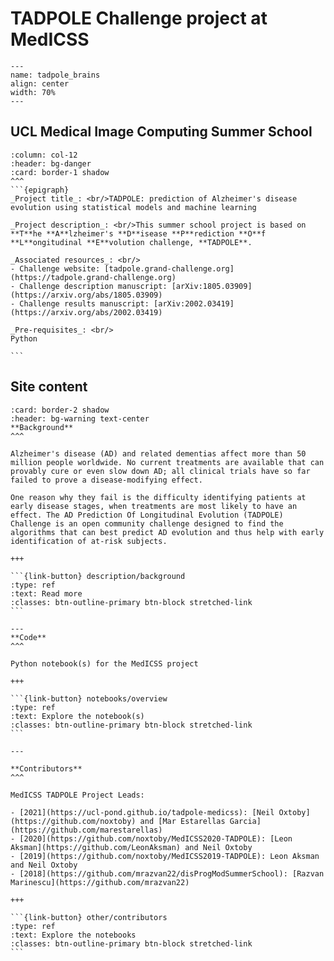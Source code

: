 # TADPOLE Challenge project at **MedICSS**

```{figure} ../_static/img/tadpole_logo.png
---
name: tadpole_brains
align: center
width: 70%
---

```

## UCL **M**edical **I**mage **C**omputing **S**ummer **S**chool


`````{panels}
:column: col-12
:header: bg-danger
:card: border-1 shadow
^^^
```{epigraph}
_Project title_: <br/>TADPOLE: prediction of Alzheimer's disease evolution using statistical models and machine learning

_Project description_: <br/>This summer school project is based on **T**he **A**lzheimer's **D**isease **P**rediction **O**f **L**ongitudinal **E**volution challenge, **TADPOLE**.

_Associated resources_: <br/>
- Challenge website: [tadpole.grand-challenge.org](https://tadpole.grand-challenge.org)
- Challenge description manuscript: [arXiv:1805.03909](https://arxiv.org/abs/1805.03909)
- Challenge results manuscript: [arXiv:2002.03419](https://arxiv.org/abs/2002.03419)

_Pre-requisites_: <br/>
Python

```
`````



## **Site content**

````{panels}
:card: border-2 shadow
:header: bg-warning text-center
**Background**
^^^

Alzheimer's disease (AD) and related dementias affect more than 50 million people worldwide. No current treatments are available that can provably cure or even slow down AD; all clinical trials have so far failed to prove a disease-modifying effect. 

One reason why they fail is the difficulty identifying patients at early disease stages, when treatments are most likely to have an effect. The AD Prediction Of Longitudinal Evolution (TADPOLE) Challenge is an open community challenge designed to find the algorithms that can best predict AD evolution and thus help with early identification of at-risk subjects.

+++

```{link-button} description/background
:type: ref
:text: Read more
:classes: btn-outline-primary btn-block stretched-link
```

---
**Code**
^^^

Python notebook(s) for the MedICSS project

+++

```{link-button} notebooks/overview
:type: ref
:text: Explore the notebook(s)
:classes: btn-outline-primary btn-block stretched-link
```

---

**Contributors**
^^^

MedICSS TADPOLE Project Leads:

- [2021](https://ucl-pond.github.io/tadpole-medicss): [Neil Oxtoby](https://github.com/noxtoby) and [Mar Estarellas Garcia](https://github.com/marestarellas)
- [2020](https://github.com/noxtoby/MedICSS2020-TADPOLE): [Leon Aksman](https://github.com/LeonAksman) and Neil Oxtoby
- [2019](https://github.com/noxtoby/MedICSS2019-TADPOLE): Leon Aksman and Neil Oxtoby
- [2018](https://github.com/mrazvan22/disProgModSummerSchool): [Razvan Marinescu](https://github.com/mrazvan22)

+++

```{link-button} other/contributors
:type: ref
:text: Explore the notebooks
:classes: btn-outline-primary btn-block stretched-link
```

````
